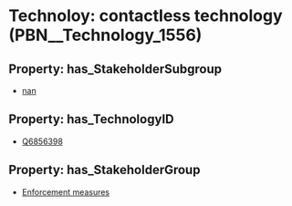 # Technoloy: __contactless technology__ (PBN__Technology_1556)

## Property: has_StakeholderSubgroup

* [nan](PBN__TechSubgroup_7)

## Property: has_TechnologyID

* [Q6856398](Q6856398)

## Property: has_StakeholderGroup

* [Enforcement measures](PBN__TechGroup_7)

